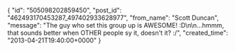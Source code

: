  {
   "id": "505098202859450",
   "post_id": "462493170453287_497402933628977",
   "from_name": "Scott Duncan",
   "message": "The guy who set this group up is AWESOME! :D\n\n...hmmm, that sounds better when OTHER people sy it, doesn't it? :/",
   "created_time": "2013-04-21T19:40:00+0000"
 }
